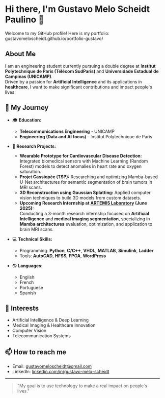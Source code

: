 # Hi there, I'm Gustavo Melo Scheidt Paulino 👋

Welcome to my GitHub profile! Here is my portfolio: gustavomeloscheidt.github.io/portfolio-gustavo/

## About Me

I am an engineering student currently pursuing a double degree at **Institut Polytechnique de Paris (Télécom SudParis)** and **Universidade Estadual de Campinas (UNICAMP)**.  
Driven by a passion for **Artificial Intelligence** and its applications in **healthcare**, I want to make significant contributions and impact people's lives.

## 🚀 My Journey

- 🎓 **Education:**  
  - **Telecommunications Engineering** - UNICAMP  
  - **Engineering (Data and AI focus)** - Institut Polytechnique de Paris

- 🔬 **Research Projects:**  
  - **Wearable Prototype for Cardiovascular Disease Detection:** Integrated biomedical sensors with Machine Learning (Random Forest) models to detect anomalies in heart rate and oxygen saturation.  
  - **Projet Cassiopée (TSP):** Researching and optimizing Mamba-based U-Net architectures for semantic segmentation of brain tumors in MRI scans.  
  - **3D Reconstruction using Gaussian Splatting:** Applied computer vision techniques to build 3D models from custom datasets.  
  - **Upcoming Research Internship at [ARTEMIS Laboratory](https://artemis.telecom-sudparis.eu/en/) (June 2025):**  
    Conducting a 3-month research internship focused on **Artificial Intelligence** and **medical imaging segmentation**, specializing in **Mamba architectures** evaluation, optimization, and application to brain MRI scans.

- 💻 **Technical Skills:**  
  - Programming: **Python**, **C/C++**, **VHDL**, **MATLAB**, **Simulink**, **Ladder**  
  - Tools: **AutoCAD**, **HFSS**, **FPGA**, **WordPress**

- 🌎 **Languages:**  
  - English
  - French 
  - Portuguese 
  - Spanish 

## 🌟 Interests

- Artificial Intelligence & Deep Learning  
- Medical Imaging & Healthcare Innovation  
- Computer Vision  
- Telecommunication Systems

## 📫 How to reach me

- Email: [gustavomeloscheidt@gmail.com](mailto:gustavomeloscheidt@gmail.com)  
- LinkedIn: [linkedin.com/in/gustavo-melo-scheidt](https://linkedin.com/in/gustavo-melo-scheidt)

---

> "My goal is to use technology to make a real impact on people's lives."

